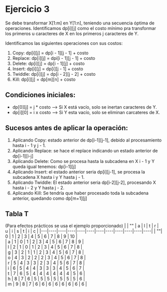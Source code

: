 # Ejercicio 3

Se debe transformar X[1:m] en Y[1:n], teniendo una secuencia óptima de operaciones. 
Identificamos dp[i][j] como el costo mínimo pra transformar los primeros u caracteres de X en los primeros j caracteres de Y.

Identificamos las siguientes operaciones con sus costos:

1. Copy: dp[i][j] = dp[i - 1][j - 1] + costo
2. Replace: dp[i][j] = dpi[i - 1][j - 1] + costo
3. Delete: dp[i][j] = dp[i - 1][j] + costo
4. Insert: dp[i][j] = dp[i][j - 1] + costo
5. Twiddle: dp[i][j] = dp[i - 2][j - 2] + costo
6. Kill: dp[i][j] = dp[m][n] + costo

## Condiciones iniciales:

- dp[0][j] = j * costo --> Si X está vacío, solo se inertan caracteres de Y.
- dp[i][0] = i x costo --> Si Y esta vacío, solo se eliminan carcateres de X.

## Sucesos antes de aplicar la operación:
1. Aplicando Copy: estado anterior de dp[i-1][j-1], debido al procesamiento hasta i - 1 y j - 1.
2. Aplicando Replace: se hace el replace indicando un estado anterior de dp[i-1][i-j]
3. Aplicando Delete: Como se procesa hasta la subcadena en X i - 1 y Y queda igual tenemos: dp[i-1][j]
4. Aplicando Insert: el estado anterior seria dp[i][j-1], se procesa la subcadena X hasta i y Y hasta j - 1.
5. Aplicando Twiddle: El estado anterior seria dp[i-2][j-2], procesando X hasta i - 2 y Y hasta j - 2.
6. Aplicando Kill: Se tendría que haber procesado toda la subcadena anterior, quedando como dp[m+1][j]

## Tabla T

(Para efectos prácticos se usa el ejemplo proporcionado)
|   | "" | a  | l  | t  | r  | u  | i  | s  | t  | i  | c  |
|---|----|----|----|----|----|----|----|----|----|----|----|
| ""| 0  |  1 | 2  | 3  | 4  | 5  | 6  | 7  | 8  | 9  | 10 |    
| a | 1  | 0  | 1  | 2  | 3  | 4  | 5  | 6  | 7  | 8  | 9  |    
| l | 2  | 1  | 0  | 1  | 2  | 3  | 4  | 5  | 6  | 7  | 8  |    
| g | 3  | 2  | 1  | 1  | 2  | 3  | 4  | 5  | 6  | 7  | 8  |    
| o | 4  | 3  | 2  | 2  | 2  | 3  | 4  | 5  | 6  | 7  | 8  |    
| r | 5  | 4  | 3  | 3  | 2  | 3  | 4  | 5  | 6  | 7  | 8  |    
| i | 6  | 5  | 4  | 4  | 3  | 3  | 3  | 4  | 5  | 6  | 7  |    
| t | 7  | 6  | 5  | 4  | 4  | 4  | 4  | 4  | 4  | 5  | 6  |    
| h | 8  | 7  | 6  | 5  | 5  | 5  | 5  | 5  | 5  | 5  | 6  |    
| m | 9  | 8  | 7  | 6  | 6  | 6  | 6  | 6  | 6  | 6  | 6  |   
